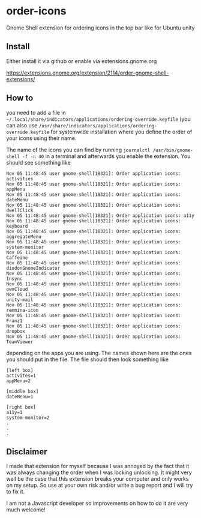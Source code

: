 # order-icons
Gnome Shell extension for ordering icons in the top bar like for Ubuntu unity

## Install
Either install it via github or enable via extensions.gnome.org

https://extensions.gnome.org/extension/2114/order-gnome-shell-extensions/

## How to

you need to add a file in `~/.local/share/indicators/applications/ordering-override.keyfile` (you can also use `/usr/share/indicators/applications/ordering-override.keyfile` for systemwide installation where you define the order of your icons using their name. 

The name of the icons you can find by running `journalctl /usr/bin/gnome-shell -f -n 40` in a terminal and afterwards you enable the extension. You should see something like
```
Nov 05 11:48:45 user gnome-shell[18321]: Order application icons: activities
Nov 05 11:48:45 user gnome-shell[18321]: Order application icons: appMenu
Nov 05 11:48:45 user gnome-shell[18321]: Order application icons: dateMenu
Nov 05 11:48:45 user gnome-shell[18321]: Order application icons: dwellClick
Nov 05 11:48:45 user gnome-shell[18321]: Order application icons: a11y
Nov 05 11:48:45 user gnome-shell[18321]: Order application icons: keyboard
Nov 05 11:48:45 user gnome-shell[18321]: Order application icons: aggregateMenu
Nov 05 11:48:45 user gnome-shell[18321]: Order application icons: system-monitor
Nov 05 11:48:45 user gnome-shell[18321]: Order application icons: Caffeine
Nov 05 11:48:45 user gnome-shell[18321]: Order application icons: diodonGnomeIndicator
Nov 05 11:48:45 user gnome-shell[18321]: Order application icons: Insync
Nov 05 11:48:45 user gnome-shell[18321]: Order application icons: ownCloud
Nov 05 11:48:45 user gnome-shell[18321]: Order application icons: unity-mail
Nov 05 11:48:45 user gnome-shell[18321]: Order application icons: remmina-icon
Nov 05 11:48:45 user gnome-shell[18321]: Order application icons: Franz1
Nov 05 11:48:45 user gnome-shell[18321]: Order application icons: dropbox
Nov 05 11:48:45 user gnome-shell[18321]: Order application icons: TeamViewer
```
depending on the apps you are using. The names shown here are the ones you should put in the file. The file should then look something like

```
[left box]
activites=1
appMenu=2

[middle box]
dateMenu=1

[right box]
a11y=1
system-monitor=2
.
.
.
```


## Disclaimer

I made that extension for myself because I was annoyed by the fact that it was always changing the order when I was locking unlocking. It might very well be the case that this extension breaks your computer and only works on my setup. So use at your own risk and/or write a bug report and I will try to fix it. 

I am not a Javascript developer so improvements on how to do it are very much welcome!
